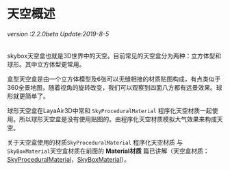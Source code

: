 # 天空概述

###### *version :2.2.0beta   Update:2019-8-5*

​	skybox天空盒也就是3D世界中的天空。目前常见的天空盒分为两种：立方体型和球形。其中立方体型更常用。

盒型天空盒是由一个立方体模型及6张可以无缝相接的材质贴图构成，有点类似于360全景地图，随着视角的旋转改变，我们可以观察到四面八方都有远景效果。球形就更简单了。

球形天空盒在LayaAir3D中常和 `SkyProceduralMaterial` 程序化天空材质一起使用。所以球形天空盒是没有使用贴图的。由程序化天空材质模拟大气效果来构成天空。

关于天空盒使用的材质`SkyProceduralMaterial` 程序化天空材质 与` SkyBoxMaterial`天空盒材质在前面的 **Material材质** 篇已讲解（天空盒材质：[SkyProceduralMaterial](https://ldc2.layabox.com/doc/?nav=zh-js-4-13-0)，[SkyBoxMaterial](https://ldc2.layabox.com/doc/?nav=zh-js-4-13-1)）。

